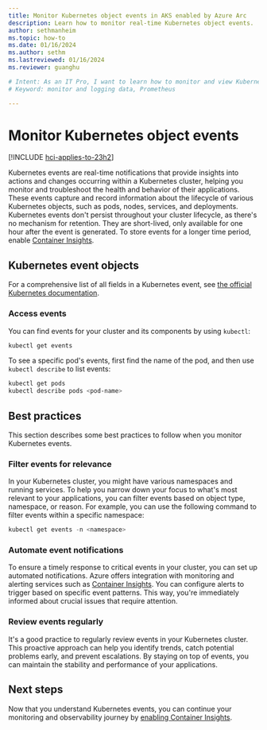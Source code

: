 ```yaml
---
title: Monitor Kubernetes object events in AKS enabled by Azure Arc
description: Learn how to monitor real-time Kubernetes object events.
author: sethmanheim
ms.topic: how-to
ms.date: 01/16/2024
ms.author: sethm 
ms.lastreviewed: 01/16/2024
ms.reviewer: guanghu

# Intent: As an IT Pro, I want to learn how to monitor and view Kubernetes object events for AKS.
# Keyword: monitor and logging data, Prometheus

---
```


# Monitor Kubernetes object events

[!INCLUDE [hci-applies-to-23h2](includes/hci-applies-to-23h2.md)]

Kubernetes events are real-time notifications that provide insights into actions and changes occurring within a Kubernetes cluster, helping you monitor and troubleshoot the health and behavior of their applications. These events capture and record information about the lifecycle of various Kubernetes objects, such as pods, nodes, services, and deployments. Kubernetes events don't persist throughout your cluster lifecycle, as there's no mechanism for retention. They are short-lived, only available for one hour after the event is generated. To store events for a longer time period, enable [Container Insights](/azure/azure-monitor/containers/kubernetes-monitoring-enable).

## Kubernetes event objects

For a comprehensive list of all fields in a Kubernetes event, see [the official Kubernetes documentation](https://kubernetes.io/docs/reference/kubernetes-api/cluster-resources/event-v1/).

### Access events

You can find events for your cluster and its components by using `kubectl`:

```powershell
kubectl get events
```

To see a specific pod's events, first find the name of the pod, and then use `kubectl describe` to list events:

```powershell
kubectl get pods
kubectl describe pods <pod-name>
```

## Best practices

This section describes some best practices to follow when you monitor Kubernetes events.

### Filter events for relevance

In your Kubernetes cluster, you might have various namespaces and running services. To help you narrow down your focus to what's most relevant to your applications, you can filter events based on object type, namespace, or reason. For example, you can use the following command to filter events within a specific namespace:

```powershell
kubectl get events -n <namespace>
```

### Automate event notifications

To ensure a timely response to critical events in your cluster, you can set up automated notifications. Azure offers integration with monitoring and alerting services such as [Container Insights](/azure/azure-monitor/containers/kubernetes-monitoring-enable). You can configure alerts to trigger based on specific event patterns. This way, you're immediately informed about crucial issues that require attention.

### Review events regularly

It's a good practice to regularly review events in your Kubernetes cluster. This proactive approach can help you identify trends, catch potential problems early, and prevent escalations. By staying on top of events, you can maintain the stability and performance of your applications.

## Next steps

Now that you understand Kubernetes events, you can continue your monitoring and observability journey by [enabling Container Insights](/azure/azure-monitor/containers/kubernetes-monitoring-enable).
